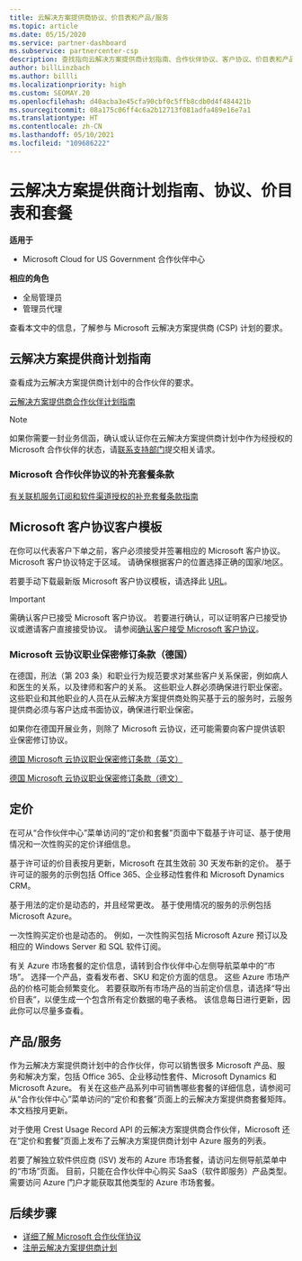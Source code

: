```yaml
---
title: 云解决方案提供商协议、价目表和产品/服务
ms.topic: article
ms.date: 05/15/2020
ms.service: partner-dashboard
ms.subservice: partnercenter-csp
description: 查找指向云解决方案提供商计划指南、合作伙伴协议、客户协议、价目表和产品/服务的链接。
author: billLinzbach
ms.author: billli
ms.localizationpriority: high
ms.custom: SEOMAY.20
ms.openlocfilehash: d40acba3e45cfa90cbf0c5ffb8cdb0d4f484421b
ms.sourcegitcommit: 08a175c06ff4c6a2b12713f081adfa489e16e7a1
ms.translationtype: HT
ms.contentlocale: zh-CN
ms.lasthandoff: 05/10/2021
ms.locfileid: "109686222"
---
```

# <a name="cloud-solution-provider-program-guide-agreements-price-lists-and-offers"></a>云解决方案提供商计划指南、协议、价目表和套餐

**适用于**

- Microsoft Cloud for US Government 合作伙伴中心

**相应的角色**

- 全局管理员
- 管理员代理

查看本文中的信息，了解参与 Microsoft 云解决方案提供商 (CSP) 计划的要求。

## <a name="cloud-solution-provider-program-guide"></a>云解决方案提供商计划指南

查看成为云解决方案提供商计划中的合作伙伴的要求。

[云解决方案提供商合作伙伴计划指南](https://go.microsoft.com/fwlink/p/?LinkId=617100)

>[!Note]
>如果你需要一封业务信函，确认或认证你在云解决方案提供商计划中作为经授权的 Microsoft 合作伙伴的状态，请[联系支持部门](https://partner.microsoft.com/pcv/servicerequests/create)提交相关请求。

### <a name="additional-offer-terms-to-the-microsoft-partner-agreement"></a>Microsoft 合作伙伴协议的补充套餐条款

[有关联机服务订阅和软件渠道授权的补充套餐条款指南](https://query.prod.cms.rt.microsoft.com/cms/api/am/binary/RE3NOo7)

## <a name="microsoft-customer-agreement-customer-templates"></a>Microsoft 客户协议客户模板

在你可以代表客户下单之前，客户必须接受并签署相应的 Microsoft 客户协议。 Microsoft 客户协议特定于区域。 请确保根据客户的位置选择正确的国家/地区。

若要手动下载最新版 Microsoft 客户协议模板，请选择此 [URL](https://aka.ms/customeragreement)。

>[!IMPORTANT]
>需确认客户已接受 Microsoft 客户协议。 若要进行确认，可以证明客户已接受协议或邀请客户直接接受协议。 请参阅[确认客户接受 Microsoft 客户协议](confirm-customer-agreement.md)。

### <a name="professional-secrecy-amendment-to-the-microsoft-cloud-agreement-germany"></a>Microsoft 云协议职业保密修订条款（德国）

在德国，刑法（第 203 条）和职业行为规范要求对某些客户关系保密，例如病人和医生的关系，以及律师和客户的关系。 这些职业人群必须确保进行职业保密。 这些职业和其他职业的人员在从云解决方案提供商处购买基于云的服务时，云服务提供商必须与客户达成书面协议，确保进行职业保密。

如果你在德国开展业务，则除了 Microsoft 云协议，还可能需要向客户提供该职业保密修订协议。

[德国 Microsoft 云协议职业保密修订条款（英文）](https://go.microsoft.com/fwlink/?linkid=2030827&clcid=0x409)

[德国 Microsoft 云协议职业保密修订条款（德文）](https://go.microsoft.com/fwlink/?linkid=2030827&clcid=0x407)

## <a name="pricing"></a>定价

在可从“合作伙伴中心”菜单访问的“定价和套餐”页面中下载基于许可证、基于使用情况和一次性购买的定价详细信息。

基于许可证的价目表按月更新，Microsoft 在其生效前 30 天发布新的定价。 基于许可证的服务的示例包括 Office 365、企业移动性套件和 Microsoft Dynamics CRM。 

基于用法的定价是动态的，并且经常更改。 基于使用情况的服务的示例包括 Microsoft Azure。

一次性购买定价也是动态的。 例如，一次性购买包括 Microsoft Azure 预订以及相应的 Windows Server 和 SQL 软件订阅。

有关 Azure 市场套餐的定价信息，请转到合作伙伴中心左侧导航菜单中的“市场”。 选择一个产品，查看发布者、SKU 和定价方面的信息。 这些 Azure 市场产品的价格可能会频繁变化。 若要获取所有市场产品的当前定价信息，请选择“导出价目表”，以便生成一个包含所有定价数据的电子表格。 该信息每日进行更新，因此你可以尽量多查看。

## <a name="offers"></a>产品/服务

作为云解决方案提供商计划中的合作伙伴，你可以销售很多 Microsoft 产品、服务和解决方案，包括 Office 365、企业移动性套件、Microsoft Dynamics 和 Microsoft Azure。 有关在这些产品系列中可销售哪些套餐的详细信息，请参阅可从“合作伙伴中心”菜单访问的“定价和套餐”页面上的云解决方案提供商套餐矩阵。 本文档按月更新。

对于使用 Crest Usage Record API 的云解决方案提供商合作伙伴，Microsoft 还在“定价和套餐”页面上发布了云解决方案提供商计划中 Azure 服务的列表。

若要了解独立软件供应商  (ISV) 发布的 Azure 市场套餐，请访问左侧导航菜单中的“市场”页面。 目前，只能在合作伙伴中心购买 SaaS（软件即服务）产品类型。 需要访问 Azure 门户才能获取其他类型的 Azure 市场套餐。

## <a name="next-steps"></a>后续步骤

- [详细了解 Microsoft 合作伙伴协议](microsoft-partner-agreement.md)
- [注册云解决方案提供商计划](enrolling-in-the-csp-program.md)
